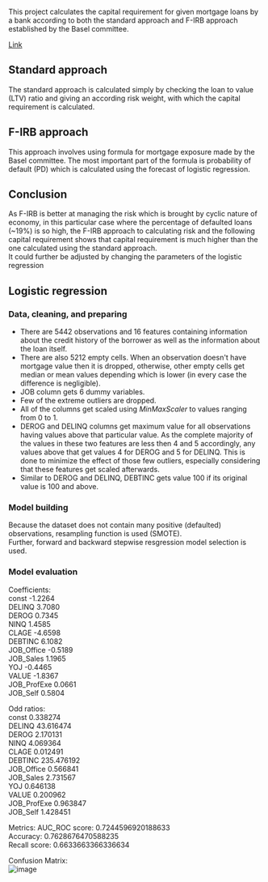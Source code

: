 This project calculates the capital requirement for given mortgage loans by a bank according to both the standard approach and F-IRB approach established by the Basel committee.

[Link](https://docs.google.com/spreadsheets/d/1ab1TLiSjM7uA31HGqcP_-YkW5MMo4hCveACZfAOwfos/edit?usp=sharing)

## Standard approach

The standard approach is calculated simply by checking the loan to value (LTV) ratio and giving an according risk weight, with which the capital requirement is calculated.

## F-IRB approach

This approach involves using formula for mortgage exposure made by the Basel committee. The most important part of the formula is probability of default (PD) which is calculated using the forecast of logistic regression.  

## Conclusion

As F-IRB is better at managing the risk which is brought by cyclic nature of economy, in this particular case where the percentage of defaulted loans (~19%) is so high, the F-IRB approach to calculating risk and the following capital requirement shows that capital requirement is much higher than the one calculated using the standard approach.  
It could further be adjusted by changing the parameters of the logistic regression


## Logistic regression

### Data, cleaning, and preparing

* There are 5442 observations and 16 features containing information about the credit history of the borrower as well as the information about the loan itself.  
* There are also 5212 empty cells. When an observation doesn't have mortgage value then it is dropped, otherwise, other empty cells get median or mean values depending which is lower (in every case the difference is negligible).  
* JOB column gets 6 dummy variables.  
* Few of the extreme outliers are dropped.
* All of the columns get scaled using *MinMaxScaler* to values ranging from 0 to 1.
* DEROG and DELINQ columns get maximum value for all observations having values above that particular value. As the complete majority of the values in these two features are less then 4 and 5 accordingly, any values above that get values 4 for DEROG and 5 for DELINQ. This is done to minimize the effect of those few outliers, especially considering that these features get scaled afterwards.
* Similar to DEROG and DELINQ, DEBTINC gets value 100 if its original value is 100 and above.

### Model building

Because the dataset does not contain many positive (defaulted) observations, resampling function is used (SMOTE).  
Further, forward and backward stepwise resgression model selection is used.

### Model evaluation

Coefficients:  
const          -1.2264     
DELINQ          3.7080      
DEROG           0.7345      
NINQ            1.4585      
CLAGE          -4.6598     
DEBTINC         6.1082      
JOB_Office     -0.5189      
JOB_Sales       1.1965      
YOJ            -0.4465      
VALUE          -1.8367        
JOB_ProfExe     0.0661       
JOB_Self        0.5804  

Odd ratios:  
const            0.338274  
DELINQ          43.616474  
DEROG            2.170131  
NINQ             4.069364  
CLAGE            0.012491  
DEBTINC        235.476192  
JOB_Office       0.566841  
JOB_Sales        2.731567  
YOJ              0.646138  
VALUE            0.200962  
JOB_ProfExe      0.963847  
JOB_Self         1.428451  

Metrics:
AUC_ROC score:  0.7244596920188633  
Accuracy:  0.7628676470588235  
Recall score:  0.6633663366336634  

Confusion Matrix:   
![image](https://github.com/SamodAas/Credit-loan-risk-calculation/assets/55328989/8ff52b40-2b63-473e-a8e3-6789109bdcb3)


